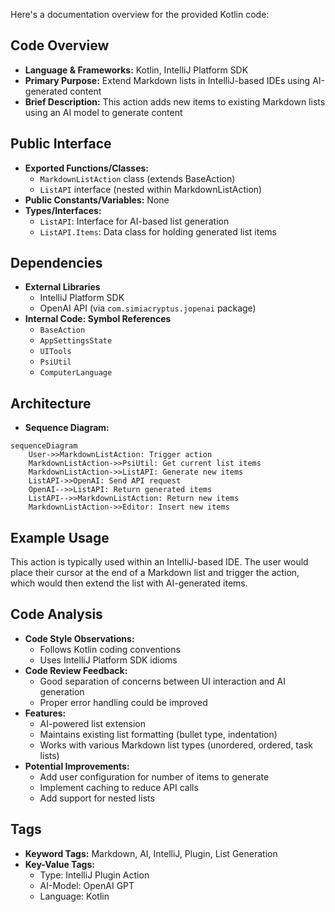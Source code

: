 Here's a documentation overview for the provided Kotlin code:

## Code Overview
- **Language & Frameworks:** Kotlin, IntelliJ Platform SDK
- **Primary Purpose:** Extend Markdown lists in IntelliJ-based IDEs using AI-generated content
- **Brief Description:** This action adds new items to existing Markdown lists using an AI model to generate content

## Public Interface
- **Exported Functions/Classes:** 
  - `MarkdownListAction` class (extends BaseAction)
  - `ListAPI` interface (nested within MarkdownListAction)
- **Public Constants/Variables:** None
- **Types/Interfaces:**
  - `ListAPI`: Interface for AI-based list generation
  - `ListAPI.Items`: Data class for holding generated list items

## Dependencies
- **External Libraries**
  - IntelliJ Platform SDK
  - OpenAI API (via `com.simiacryptus.jopenai` package)
- **Internal Code: Symbol References**
  - `BaseAction`
  - `AppSettingsState`
  - `UITools`
  - `PsiUtil`
  - `ComputerLanguage`

## Architecture
- **Sequence Diagram:**
```mermaid
sequenceDiagram
    User->>MarkdownListAction: Trigger action
    MarkdownListAction->>PsiUtil: Get current list items
    MarkdownListAction->>ListAPI: Generate new items
    ListAPI->>OpenAI: Send API request
    OpenAI-->>ListAPI: Return generated items
    ListAPI-->>MarkdownListAction: Return new items
    MarkdownListAction->>Editor: Insert new items
```

## Example Usage
This action is typically used within an IntelliJ-based IDE. The user would place their cursor at the end of a Markdown list and trigger the action, which would then extend the list with AI-generated items.

## Code Analysis
- **Code Style Observations:** 
  - Follows Kotlin coding conventions
  - Uses IntelliJ Platform SDK idioms
- **Code Review Feedback:**
  - Good separation of concerns between UI interaction and AI generation
  - Proper error handling could be improved
- **Features:**
  - AI-powered list extension
  - Maintains existing list formatting (bullet type, indentation)
  - Works with various Markdown list types (unordered, ordered, task lists)
- **Potential Improvements:**
  - Add user configuration for number of items to generate
  - Implement caching to reduce API calls
  - Add support for nested lists

## Tags
- **Keyword Tags:** Markdown, AI, IntelliJ, Plugin, List Generation
- **Key-Value Tags:**
  - Type: IntelliJ Plugin Action
  - AI-Model: OpenAI GPT
  - Language: Kotlin